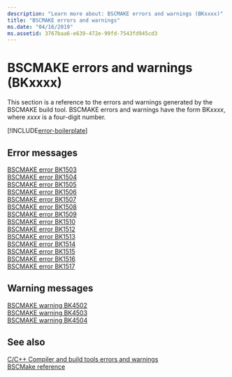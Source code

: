 ```yaml
---
description: "Learn more about: BSCMAKE errors and warnings (BKxxxx)"
title: "BSCMAKE errors and warnings"
ms.date: "04/16/2019"
ms.assetid: 3767baa6-e639-472e-99fd-7543fd945cd3
---
```

# BSCMAKE errors and warnings (BKxxxx)

This section is a reference to the errors and warnings generated by the BSCMAKE build tool. BSCMAKE errors and warnings have the form BK*xxxx*, where *xxxx* is a four-digit number.

[!INCLUDE[error-boilerplate](../../error-messages/includes/error-boilerplate.md)]

## Error messages

[BSCMAKE error BK1503](bscmake-error-bk1503.md) \
[BSCMAKE error BK1504](bscmake-error-bk1504.md) \
[BSCMAKE error BK1505](bscmake-error-bk1505.md) \
[BSCMAKE error BK1506](bscmake-error-bk1506.md) \
[BSCMAKE error BK1507](bscmake-error-bk1507.md) \
[BSCMAKE error BK1508](bscmake-error-bk1508.md) \
[BSCMAKE error BK1509](bscmake-error-bk1509.md) \
[BSCMAKE error BK1510](bscmake-error-bk1510.md) \
[BSCMAKE error BK1512](bscmake-error-bk1512.md) \
[BSCMAKE error BK1513](bscmake-error-bk1513.md) \
[BSCMAKE error BK1514](bscmake-error-bk1514.md) \
[BSCMAKE error BK1515](bscmake-error-bk1515.md) \
[BSCMAKE error BK1516](bscmake-error-bk1516.md) \
[BSCMAKE error BK1517](bscmake-error-bk1517.md)

## Warning messages

[BSCMAKE warning BK4502](bscmake-warning-bk4502.md) \
[BSCMAKE warning BK4503](bscmake-warning-bk4503.md) \
[BSCMAKE warning BK4504](bscmake-warning-bk4504.md)

## See also

[C/C++ Compiler and build tools errors and warnings](../compiler-errors-1/c-cpp-build-errors.md) \
[BSCMake reference](../../build/reference/bscmake-reference.md)
